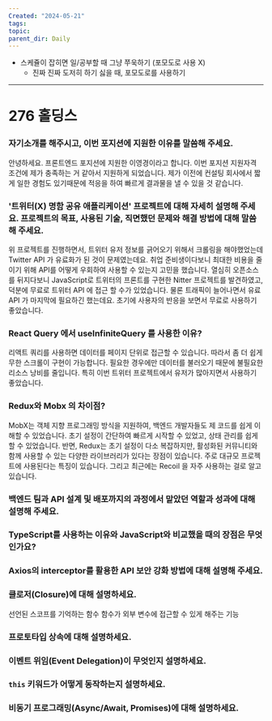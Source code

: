 ```yaml
---
Created: "2024-05-21"
tags: 
topic: 
parent_dir: Daily
---
```

- 스케쥴이 잡히면 일/공부할 때 그냥 쭈욱하기 (포모도로 사용 X)
	- 진짜 진짜 도저히 하기 싫을 때, 포모도로를 사용하기
----
# 276 홀딩스
### 자기소개를 해주시고, 이번 포지션에 지원한 이유를 말씀해 주세요.
안녕하세요. 프론트엔드 포지션에 지원한 이영경이라고 합니다. 이번 포지션 지원자격 조건에 제가 충족하는 거 같아서 지원하게 되었습니다. 제가 이전에 컨설팅 회사에서 짧게 일한 경험도 있기때문에 적응을 하여 빠르게 결과물을 낼 수 있을 것 같습니다.
### '트위터(X) 명함 공유 애플리케이션' 프로젝트에 대해 자세히 설명해 주세요. 프로젝트의 목표, 사용된 기술, 직면했던 문제와 해결 방법에 대해 말씀해 주세요.
위 프로젝트를 진행하면서, 트위터 유저 정보를 긁어오기 위해서 크롤링을 해야했었는데 Twitter API 가 유료화가 된 것이 문제였는데요. 취업 준비생이다보니 최대한 비용을 줄이기 위해 API를 어떻게 우회하여 사용할 수 있는지 고민을 했습니다. 열심히 오픈소스를 뒤지다보니 JavaScript로 트위터의 프론트를 구현한 Nitter 프로젝트를 발견하였고, 덕분에 무료로 트위터 API 에 접근 할 수가 있었습니다. 물론 트래픽이 늘어나면서 유료 API 가 마지막에 필요하긴 했는데요. 초기에 사용자의 반응을 보면서 무료로 사용하기 좋았습니다.
### React Query 에서 useInfiniteQuery 를 사용한 이유?
리액트 쿼리를 사용하면 데이터를 페이지 단위로 접근할 수 있습니다. 따라서 좀 더 쉽게 무한 스크롤이 구현이 가능합니다. 필요한 경우에만 데이터를 불러오기 때문에 불필요한 리소스 낭비를 줄입니다. 특히 이번 트위터 프로젝트에서 유저가 많아지면서 사용하기 좋았습니다. 
### Redux와 Mobx 의 차이점?
MobX는 객체 지향 프로그래밍 방식을 지원하여, 백엔드 개발자들도 제 코드를 쉽게 이해할 수 있었습니다. 초기 설정이 간단하여 빠르게 시작할 수 있었고, 상태 관리를 쉽게 할 수 있었습니다. 반면, Redux는 초기 설정이 다소 복잡하지만, 활성화된 커뮤니티와 함께 사용할 수 있는 다양한 라이브러리가 있다는 장점이 있습니다. 주로 대규모 프로젝트에 사용된다는 특징이 있습니다. 그리고 최근에는 Recoil 을 자주 사용하는 걸로 알고있습니다. 
### 백엔드 팀과 API 설계 및 배포까지의 과정에서 맡았던 역할과 성과에 대해 설명해 주세요.
### TypeScript를 사용하는 이유와 JavaScript와 비교했을 때의 장점은 무엇인가요?
### Axios의 interceptor를 활용한 API 보안 강화 방법에 대해 설명해 주세요.
### 클로저(Closure)에 대해 설명하세요.
선언된 스코프를 기억하는 함수
함수가 외부 변수에 접근할 수 있게 해주는 기능
### 프로토타입 상속에 대해 설명하세요.
### 이벤트 위임(Event Delegation)이 무엇인지 설명하세요.
###  `this` 키워드가 어떻게 동작하는지 설명하세요.
### 비동기 프로그래밍(Async/Await, Promises)에 대해 설명하세요.